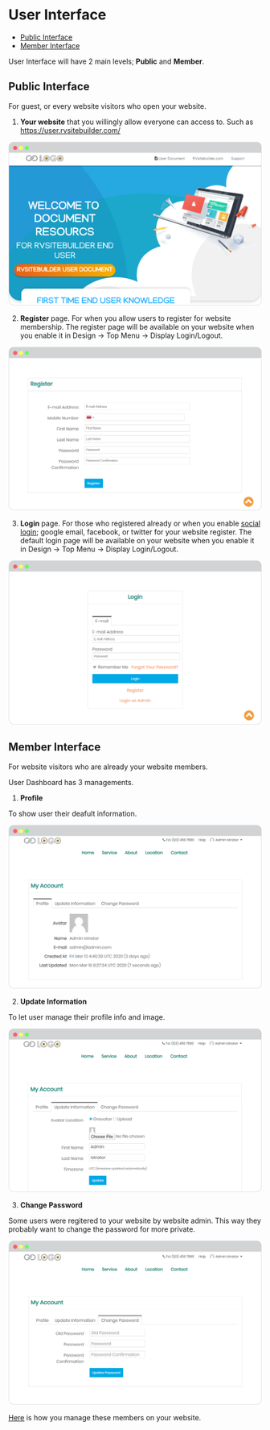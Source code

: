 # User Interface

-   [Public Interface](#public-interface)
-   [Member Interface](#member-interface)

User Interface will have 2 main levels; **Public** and **Member**.

## Public Interface

For guest, or every website visitors who open your website.

1. **Your website** that you willingly allow everyone can access to. Such as https://user.rvsitebuilder.com/

![image](images/user_interface/img_user_rvsitebuilder.png)

2. **Register** page. For when you allow users to register for website membership. The register page will be available on your website when you enable it in Design -> Top Menu -> Display Login/Logout.

![image](images/user_interface/img_register.png)

3. **Login** page. For those who registered already or when you enable [social login](register-and-login-system.md); google email, facebook, or twitter for your website register. The default login page will be available on your website when you enable it in Design -> Top Menu -> Display Login/Logout.

![image](images/user_interface/img_login.png)

## Member Interface

For website visitors who are already your website members.

User Dashboard has 3 managements.

1. **Profile**

To show user their deafult information.

![image](images/user_interface/img_member_interface_01_profile.png)

2. **Update Information**

To let user manage their profile info and image.

![image](images/user_interface/img_member_interface_02_update_information.png)

3. **Change Password**

Some users were regitered to your website by website admin. This way they probably want to change the password for more private.

![image](images/user_interface/img_member_interface_03_change_password.png)


[Here](website-membership.md) is how you manage these members on your website.
